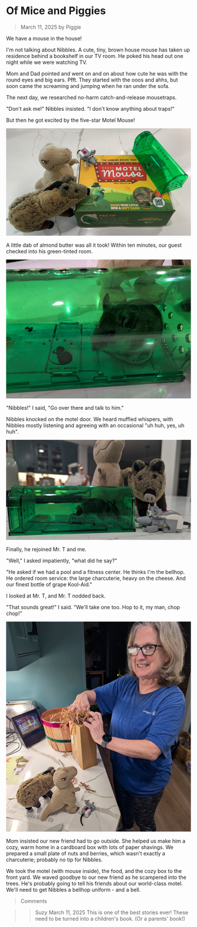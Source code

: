 # Of Mice and Piggies
> March 11, 2025
> by Piggie

We have a mouse in the house!

I'm not talking about Nibbles. A cute, tiny, brown house mouse has taken up residence behind a bookshelf in our TV room. He poked his head out one night while we were watching TV.

Mom and Dad pointed and went on and on about how cute he was with the round eyes and big ears. Pfft. They started with the ooos and ahhs, but soon came the screaming and jumping when he ran under the sofa.

The next day, we researched no-harm catch-and-release mousetraps.

"Don't ask me!" Nibbles insisted. "I don't know anything about traps!"

But then he got excited by the five-star Motel Mouse!

![width=650](motel.jpg)

A little dab of almond butter was all it took! Within ten minutes, our guest checked into his green-tinted room.

![width=650](closeup.jpg)

"Nibbles!" I said, "Go over there and talk to him."

Nibbles knocked on the motel door. We heard muffled whispers, with Nibbles mostly listening and agreeing with an occasional "uh huh, yes, uh huh".

![width=650](conversation.jpg)

Finally, he rejoined Mr. T and me.

"Well," I asked impatiently, "what did he say?"

"He asked if we had a pool and a fitness center. He thinks I'm the bellhop. He ordered room service: the large charcuterie, heavy on the cheese. And our finest bottle of grape Kool-Aid."

I looked at Mr. T, and Mr. T nodded back.

"That sounds great!" I said. "We'll take one too. Hop to it, my man, chop chop!"

![width=650](mom.jpg)

Mom insisted our new friend had to go outside. She helped us make him a cozy, warm home in a cardboard box with lots of paper shavings. We prepared a small plate of nuts and berries, which wasn't exactly a charcuterie; probably no tip for Nibbles.

We took the motel (with mouse inside), the food, and the cozy box to the front yard. We waved goodbye to our new friend as he scampered into the trees. He's probably going to tell his friends about our world-class motel. We'll need to get Nibbles a bellhop uniform - and a bell.

> Comments

>> Suzy
>> March 11, 2025
This is one of the best stories ever! These need to be turned into a children's book. (Or a parents' book!)
